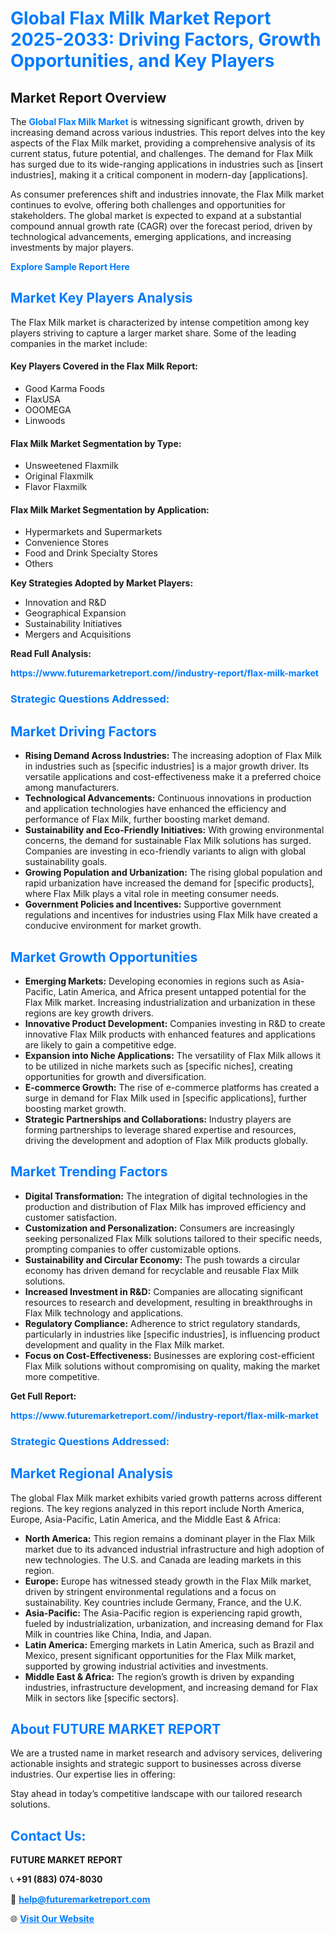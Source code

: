 <h1 style="color: #007BFF;">Global Flax Milk Market Report 2025-2033: Driving Factors, Growth Opportunities, and Key Players</h1>

<section id="overview">
<h2>Market Report Overview</h2>
<p>The <a href="https://www.futuremarketreport.com//industry-report/flax-milk-market" style="color: #007BFF; text-decoration: none;"><strong>Global Flax Milk Market</strong></a> is witnessing significant growth, driven by increasing demand across various industries. This report delves into the key aspects of the Flax Milk market, providing a comprehensive analysis of its current status, future potential, and challenges. The demand for Flax Milk has surged due to its wide-ranging applications in industries such as [insert industries], making it a critical component in modern-day [applications].</p>
<p>As consumer preferences shift and industries innovate, the Flax Milk market continues to evolve, offering both challenges and opportunities for stakeholders. The global market is expected to expand at a substantial compound annual growth rate (CAGR) over the forecast period, driven by technological advancements, emerging applications, and increasing investments by major players.</p>
</section>

<section id="overview">
<p><a href="https://www.futuremarketreport.com//request-sample/reportId=52177" style="color: #007BFF; text-decoration: none;"><strong>Explore Sample Report Here</strong></a></p>
</section>

<section id="key-players">
<h2 style="color: #007BFF;">Market Key Players Analysis</h2>
<p>The Flax Milk market is characterized by intense competition among key players striving to capture a larger market share. Some of the leading companies in the market include:</p>
<h4>Key Players Covered in the Flax Milk Report:</h4>
<ul><li>Good Karma Foods</li><li>FlaxUSA</li><li>OOOMEGA</li><li>Linwoods</li></ul>
<h4>Flax Milk Market Segmentation by Type:</h4>
<ul><li>Unsweetened Flaxmilk</li><li>Original Flaxmilk</li><li>Flavor Flaxmilk</li></ul>

<h4>Flax Milk Market Segmentation by Application:</h4>
<ul><li>Hypermarkets and Supermarkets</li><li>Convenience Stores</li><li>Food and Drink Specialty Stores</li><li>Others</li></ul>
<p><strong>Key Strategies Adopted by Market Players:</strong></p>
<ul>
<li>Innovation and R&D</li>
<li>Geographical Expansion</li>
<li>Sustainability Initiatives</li>
<li>Mergers and Acquisitions</li>
</ul>
</section>

<section>
<p><strong>Read Full Analysis: </strong></p><a href="https://www.futuremarketreport.com//industry-report/flax-milk-market" style="color: #007BFF; text-decoration: none;"><strong>https://www.futuremarketreport.com//industry-report/flax-milk-market</strong></a>
<h3 style="color: #007BFF;">Strategic Questions Addressed:</h3>
</section>

<section id="driving-factors">
<h2 style="color: #007BFF;">Market Driving Factors</h2>
<ul>
<li><strong>Rising Demand Across Industries:</strong> The increasing adoption of Flax Milk in industries such as [specific industries] is a major growth driver. Its versatile applications and cost-effectiveness make it a preferred choice among manufacturers.</li>
<li><strong>Technological Advancements:</strong> Continuous innovations in production and application technologies have enhanced the efficiency and performance of Flax Milk, further boosting market demand.</li>
<li><strong>Sustainability and Eco-Friendly Initiatives:</strong> With growing environmental concerns, the demand for sustainable Flax Milk solutions has surged. Companies are investing in eco-friendly variants to align with global sustainability goals.</li>
<li><strong>Growing Population and Urbanization:</strong> The rising global population and rapid urbanization have increased the demand for [specific products], where Flax Milk plays a vital role in meeting consumer needs.</li>
<li><strong>Government Policies and Incentives:</strong> Supportive government regulations and incentives for industries using Flax Milk have created a conducive environment for market growth.</li>
</ul>
</section>

<section id="growth-opportunities">
<h2 style="color: #007BFF;">Market Growth Opportunities</h2>
<ul>
<li><strong>Emerging Markets:</strong> Developing economies in regions such as Asia-Pacific, Latin America, and Africa present untapped potential for the Flax Milk market. Increasing industrialization and urbanization in these regions are key growth drivers.</li>
<li><strong>Innovative Product Development:</strong> Companies investing in R&D to create innovative Flax Milk products with enhanced features and applications are likely to gain a competitive edge.</li>
<li><strong>Expansion into Niche Applications:</strong> The versatility of Flax Milk allows it to be utilized in niche markets such as [specific niches], creating opportunities for growth and diversification.</li>
<li><strong>E-commerce Growth:</strong> The rise of e-commerce platforms has created a surge in demand for Flax Milk used in [specific applications], further boosting market growth.</li>
<li><strong>Strategic Partnerships and Collaborations:</strong> Industry players are forming partnerships to leverage shared expertise and resources, driving the development and adoption of Flax Milk products globally.</li>
</ul>
</section>

<section id="trending-factors">
<h2 style="color: #007BFF;">Market Trending Factors</h2>
<ul>
<li><strong>Digital Transformation:</strong> The integration of digital technologies in the production and distribution of Flax Milk has improved efficiency and customer satisfaction.</li>
<li><strong>Customization and Personalization:</strong> Consumers are increasingly seeking personalized Flax Milk solutions tailored to their specific needs, prompting companies to offer customizable options.</li>
<li><strong>Sustainability and Circular Economy:</strong> The push towards a circular economy has driven demand for recyclable and reusable Flax Milk solutions.</li>
<li><strong>Increased Investment in R&D:</strong> Companies are allocating significant resources to research and development, resulting in breakthroughs in Flax Milk technology and applications.</li>
<li><strong>Regulatory Compliance:</strong> Adherence to strict regulatory standards, particularly in industries like [specific industries], is influencing product development and quality in the Flax Milk market.</li>
<li><strong>Focus on Cost-Effectiveness:</strong> Businesses are exploring cost-efficient Flax Milk solutions without compromising on quality, making the market more competitive.</li>
</ul>
</section>

<section>
<p><strong>Get Full Report: </strong></p><a href="https://www.futuremarketreport.com//industry-report/flax-milk-market" style="color: #007BFF; text-decoration: none;"><strong>https://www.futuremarketreport.com//industry-report/flax-milk-market</strong></a>
<h3 style="color: #007BFF;">Strategic Questions Addressed:</h3>
</section>


<section id="regional-analysis">
<h2 style="color: #007BFF;">Market Regional Analysis</h2>
<p>The global Flax Milk market exhibits varied growth patterns across different regions. The key regions analyzed in this report include North America, Europe, Asia-Pacific, Latin America, and the Middle East & Africa:</p>
<ul>
<li><strong>North America:</strong> This region remains a dominant player in the Flax Milk market due to its advanced industrial infrastructure and high adoption of new technologies. The U.S. and Canada are leading markets in this region.</li>
<li><strong>Europe:</strong> Europe has witnessed steady growth in the Flax Milk market, driven by stringent environmental regulations and a focus on sustainability. Key countries include Germany, France, and the U.K.</li>
<li><strong>Asia-Pacific:</strong> The Asia-Pacific region is experiencing rapid growth, fueled by industrialization, urbanization, and increasing demand for Flax Milk in countries like China, India, and Japan.</li>
<li><strong>Latin America:</strong> Emerging markets in Latin America, such as Brazil and Mexico, present significant opportunities for the Flax Milk market, supported by growing industrial activities and investments.</li>
<li><strong>Middle East & Africa:</strong> The region’s growth is driven by expanding industries, infrastructure development, and increasing demand for Flax Milk in sectors like [specific sectors].</li>
</ul>
</section>

<footer>
<h2 style="color: #007BFF;">About FUTURE MARKET REPORT</h2>
<p>We are a trusted name in market research and advisory services, delivering actionable insights and strategic support to businesses across diverse industries. Our expertise lies in offering:</p>

<p>Stay ahead in today’s competitive landscape with our tailored research solutions.</p>

<h2 style="color: #007BFF;">Contact Us:</h2>
<p><strong>FUTURE MARKET REPORT</strong></p>
<p>📞 <strong>+91 (883) 074-8030</strong></p>
<p>📧 <strong><a href="mailto:help@futuremarketreport.com" style="color: #007BFF;">help@futuremarketreport.com</a></strong></p>
<p>🌐 <strong><a href="https://www.futuremarketreport.com/" style="color: #007BFF;">Visit Our Website</a></strong></p>
</footer>